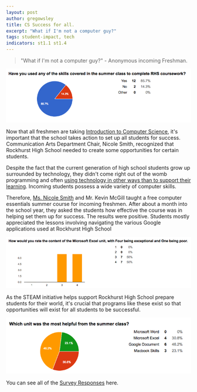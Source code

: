 ```yaml
---
layout: post
author: gregowsley
title: CS Success for all.
excerpt: "What if I'm not a computer guy?"
tags: student-impact, tech
indicators: st1.1 st1.4
---
```


<blockquote>"What if I'm not a computer guy?" - Anonymous incoming Freshman.</blockquote>

<div class="flex-wrapper">
  <img src="/img/SummerClassUtility.png">
</div>

Now that all freshmen are taking [Introduction to Computer Science](http://steam.rockhursths.edu/2016/07/01/Intro-to-CS-Down.html), it's important that the school takes action to set up all students for success. Communication Arts Department Chair, Nicole Smith, recognized that Rockhurst High School needed to create some opportunities for certain students. 

Despite the fact that the current generation of high school students grow up surrounded by technology, they didn't come right out of the womb programming and often [using technology in other ways than to support their learning](http://www.nytimes.com/2010/11/21/technology/21brain.html?pagewanted=all&_r=0). Incoming students possess a wide variety of computer skills.

Therefore, [Ms. Nicole Smith](http://steam.rockhursths.edu/team/) and Mr. Kevin McGill taught a free computer essentials summer course for incoming freshmen. After about a month into the school year, they asked the students how effective the course was in helping set them up for success. The results were positive. Students mostly appreciated the lessons involving navigating the various Google applications used at Rockhurst High School

<div class="flex-wrapper">
  <img src="/img/SummerClassExcel.png">
</div>

As the STEAM initiative helps support Rockhurst High School prepare students for their world, it's crucial that programs like these exist so that opportunities will exist for all students to be successful.


<div class="flex-wrapper">
  <img src="/img/SummerClassHelpful.png">
</div>

You can see all of the [Survey Responses](https://docs.google.com/a/rockhursths.edu/forms/d/1_IGkRd89KO8WL9LiNKU-45MTP5Zz1uTl7aJCA5hwMv8/viewanalytics) here.
